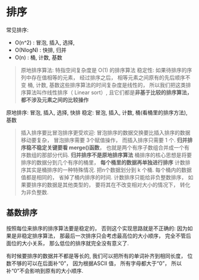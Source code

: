 # 排序
常见排序: 
- O(n^2) : 冒泡, 插入, 选择,
- O(NlogN) : 快排, 归并
- O(n) : 桶, 计数, 基数

> 原地排序算法: 特指空间复杂度是 O(1) 的排序算法
> 稳定性: 如果待排序的序列中存在值相等的元素， 经过排序之后， 相等元素之间原有的先后顺序不变
> 桶, 计数, 基数这些排序算法的时间复杂度是线性的， 所以我们把这类排序算法叫作线性排序（ Linear sort）, 且它们都是**非基于比较的排序算法， 都不涉及元素之间的比较操作**

原地排序: 冒泡, 插入, 选择, 快排
稳定: 冒泡, 插入, 计数, 桶(看桶里的排序方法), 基数

> 插入排序要比冒泡排序更受欢迎: 冒泡排序的数据交换要比插入排序的数据移动要复杂， 冒泡排序需要 3个赋值操作， 而插入排序只需要 1 个.
> **归并排序稳不稳定关键要看 merge()函数**， 也就是两个有序子数组合并成一个有序数组的那部分代码. **归并排序不是原地排序算法**
> 桶排序的核心思想是将要排序的数据分到几个有序的桶里， **每个桶里的数据再单独进行排序**
> 计数排序其实是桶排序的一种特殊情况. 把n个数据划分到 k 个桶. 每个桶内的数据值都是相同的， 省掉了桶内排序的时间. 计数排序只能给非负整数排序， 如果要排序的数据是其他类型的， 要将其在不改变相对大小的情况下， 转化为非负整数.

## 基数排序
按照每位来排序的排序算法要是稳定的， 否则这个实现思路就是不正确的: 因为如果是非稳定排序算法， 那最后一次排序只会考虑最高位的大小顺序， 完全不管后面位的大小关系， 那么低位的排序就完全没有意义了.

有时候要排序的数据并不都是等长的, 我们可以把所有的单词补齐到相同长度， 位数不够的可以在后面补“0”， 因为根据ASCII
值， 所有字母都大于“0”， 所以补“0”不会影响到原有的大小顺序.